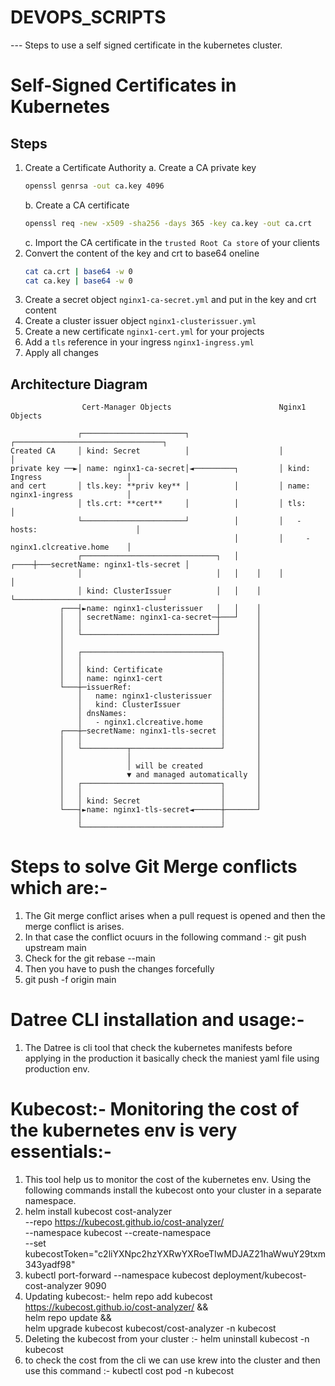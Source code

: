 # DEVOPS_SCRIPTS

--- Steps to use a self signed certificate in the kubernetes cluster.

# Self-Signed Certificates in Kubernetes
 
## Steps

1. Create a Certificate Authority
    a. Create a CA private key
    ```bash
    openssl genrsa -out ca.key 4096
    ```
    b. Create a CA certificate
    ```bash
    openssl req -new -x509 -sha256 -days 365 -key ca.key -out ca.crt
    ```
    c. Import the CA certificate in the `trusted Root Ca store` of your clients
2. Convert the content of the key and crt to base64 oneline
    ```bash
    cat ca.crt | base64 -w 0
    cat ca.key | base64 -w 0
    ```
3. Create a secret object `nginx1-ca-secret.yml` and put in the key and crt content
4. Create a cluster issuer object `nginx1-clusterissuer.yml`
5. Create a new certificate `nginx1-cert.yml` for your projects
6. Add a `tls` reference in your ingress `nginx1-ingress.yml`
7. Apply all changes

## Architecture Diagram

```
                Cert-Manager Objects                        Nginx1 Objects

               ┌───────────────────────┐                    ┌─────────────────────────────────┐
Created CA     │ kind: Secret          │                    │                                 │
private key ──►│ name: nginx1-ca-secret│◄─────────┐         │ kind: Ingress                   │
and cert       │ tls.key: **priv key** │          │         │ name: nginx1-ingress            │
               │ tls.crt: **cert**     │          │         │ tls:                            │
               └───────────────────────┘          │         │   - hosts:                      │
                                                  │         │     - nginx1.clcreative.home    │
               ┌──────────────────────────────┐   │    ┌────┼───secretName: nginx1-tls-secret │
               │                              │   │    │    │                                 │
               │ kind: ClusterIssuer          │   │    │    └─────────────────────────────────┘
           ┌───┤►name: nginx1-clusterissuer   │   │    │
           │   │ secretName: nginx1-ca-secret─┼───┘    │
           │   │                              │        │
           │   └──────────────────────────────┘        │
           │                                           │
           │   ┌───────────────────────────────┐       │
           │   │                               │       │
           │   │ kind: Certificate             │       │
           │   │ name: nginx1-cert             │       │
           └───┼─issuerRef:                    │       │
               │   name: nginx1-clusterissuer  │       │
               │   kind: ClusterIssuer         │       │
               │ dnsNames:                     │       │
               │   - nginx1.clcreative.home    │       │
           ┌───┼─secretName: nginx1-tls-secret │       │
           │   │                               │       │
           │   └──────────┬────────────────────┘       │
           │              │                            │
           │              │ will be created            │
           │              ▼ and managed automatically  │
           │   ┌───────────────────────────────┐       │
           │   │                               │       │
           │   │ kind: Secret                  │       │
           └───┤►name: nginx1-tls-secret◄──────┼───────┘
               │                               │
               └───────────────────────────────┘
```
#  Steps to solve Git Merge conflicts which are:- 
  1. The Git merge conflict arises when a pull request is opened and then the merge conflict is arises.
  2. In that case the conflict ocuurs in the following command :- git push upstream main
  3. Check for the git rebase --main
  4. Then you have to push the changes forcefully
  5. git push -f origin main

# Datree CLI installation and usage:- 
  1. The Datree is cli tool that check the kubernetes manifests before applying in the production it basically check the maniest yaml file using production env.

# Kubecost:- Monitoring the cost of the kubernetes env is very essentials:-
 1. This tool help us to monitor the cost of the kubernetes env. Using the following commands install the kubecost onto your cluster in a separate namespace.
 2. helm install kubecost cost-analyzer \
--repo https://kubecost.github.io/cost-analyzer/ \
--namespace kubecost --create-namespace \
--set kubecostToken="c2liYXNpc2hzYXRwYXRoeTIwMDJAZ21haWwuY29txm343yadf98"
3. kubectl port-forward --namespace kubecost deployment/kubecost-cost-analyzer 9090
4. Updating kubecost:- helm repo add kubecost https://kubecost.github.io/cost-analyzer/ && \
helm repo update && \
helm upgrade kubecost kubecost/cost-analyzer -n kubecost
5. Deleting the kubecost from your cluster :- helm uninstall kubecost -n kubecost
6. to check the cost from the cli we can use krew into the cluster and then use this command :- kubectl cost pod -n kubecost
